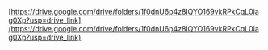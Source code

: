 [https://drive.google.com/drive/folders/1f0dnU6p4z8lQYO169vkRPkCqL0iag0Xp?usp=drive_link](https://drive.google.com/drive/folders/1f0dnU6p4z8lQYO169vkRPkCqL0iag0Xp?usp=drive_link)

